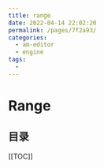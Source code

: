 ```yaml
---
title: range
date: 2022-04-14 22:02:20
permalink: /pages/7f2a93/
categories:
  - am-editor
  - engine
tags:
  - 
---
```

# Range

<TimeToRead />

## 目录

[[TOC]]

